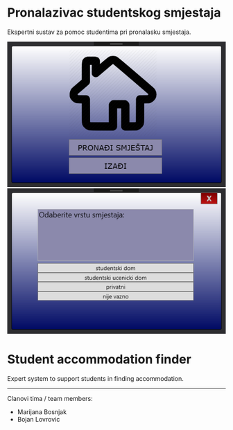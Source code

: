 # Pronalazivac studentskog smjestaja
Ekspertni sustav za pomoc studentima pri pronalasku smjestaja.

![alt text](Wallpaper.png)

# Student accommodation finder
Expert system to support students in finding accommodation.

**************************************************************
Clanovi tima / team members:
- Marijana Bosnjak
- Bojan Lovrovic
